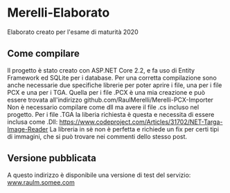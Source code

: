 # Merelli-Elaborato
Elaborato creato per l'esame di maturità 2020

## Come compilare
Il progetto è stato creato con ASP.NET Core 2.2, e fa uso di Entity Framework ed SQLite per i database.
Per una corretta compilazione sono anche necessarie due specifiche librerie per poter aprire i file, una  per i file PCX e una per i TGA.
Quella per i file .PCX è una mia creazione e può essere trovata all'indirizzo
github.com/RaulMerelli/Merelli-PCX-Importer
Non è necessario compilare come dll ma avere il file .cs incluso nel progetto.
Per i file .TGA la liberia richiesta è questa e necessita di essere inclusa come .Dll:
https://www.codeproject.com/Articles/31702/NET-Targa-Image-Reader
La libreria in sè non è perfetta e richiede un fix per certi tipi di immagini, che si può trovare nei commenti dello stesso post.

## Versione pubblicata
A questo indirizzo è disponibile una versione di test del servizio:
www.raulm.somee.com
